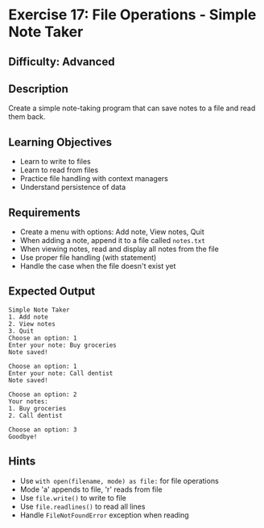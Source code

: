# Exercise 17: File Operations - Simple Note Taker

## Difficulty: Advanced

## Description
Create a simple note-taking program that can save notes to a file and read them back.

## Learning Objectives
- Learn to write to files
- Learn to read from files
- Practice file handling with context managers
- Understand persistence of data

## Requirements
- Create a menu with options: Add note, View notes, Quit
- When adding a note, append it to a file called `notes.txt`
- When viewing notes, read and display all notes from the file
- Use proper file handling (with statement)
- Handle the case when the file doesn't exist yet

## Expected Output
```
Simple Note Taker
1. Add note
2. View notes
3. Quit
Choose an option: 1
Enter your note: Buy groceries
Note saved!

Choose an option: 1
Enter your note: Call dentist
Note saved!

Choose an option: 2
Your notes:
1. Buy groceries
2. Call dentist

Choose an option: 3
Goodbye!
```

## Hints
- Use `with open(filename, mode) as file:` for file operations
- Mode 'a' appends to file, 'r' reads from file
- Use `file.write()` to write to file
- Use `file.readlines()` to read all lines
- Handle `FileNotFoundError` exception when reading
